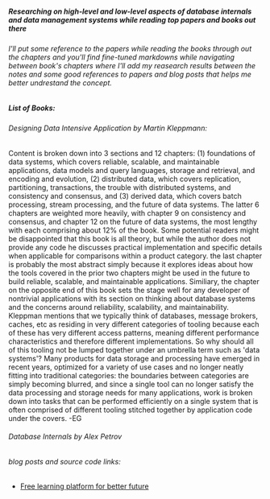 ##### Researching on high-level and low-level aspects of database internals and data management systems while reading top papers and books out there
###### I'll put some reference to the papers while reading the books through out the chapters and you'll find fine-tuned markdowns while navigating between book's chapters where I'll add my reasearch results between the notes and some good references to papers and blog posts that helps me better undrestand the concept.

##### List of Books:

###### Designing Data Intensive Application by Martin Kleppmann:

Content is broken down into 3 sections and 12 chapters: (1) foundations of data systems, which covers reliable, scalable, and maintainable applications, data models and query languages, storage and retrieval, and encoding and evolution, (2) distributed data, which covers replication, partitioning, transactions, the trouble with distributed systems, and consistency and consensus, and (3) derived data, which covers batch processing, stream processing, and the future of data systems. The latter 6 chapters are weighted more heavily, with chapter 9 on consistency and consensus, and chapter 12 on the future of data systems, the most lengthy with each comprising about 12% of the book.
Some potential readers might be disappointed that this book is all theory, but while the author does not provide any code he discusses practical implementation and specific details when applicable for comparisons within a product category. the last chapter is probably the most abstract simply because it explores ideas about how the tools covered in the prior two chapters might be used in the future to build reliable, scalable, and maintainable applications. Similiary, the chapter on the opposite end of this book sets the stage well for any developer of nontrivial applications with its section on thinking about database systems and the concerns around reliability, scalability, and maintainability.
Kleppman mentions that we typically think of databases, message brokers, caches, etc as residing in very different categories of tooling because each of these has very different access patterns, meaning different performance characteristics and therefore different implementations. So why should all of this tooling not be lumped together under an umbrella term such as 'data systems'? Many products for data storage and processing have emerged in recent years, optimized for a variety of use cases and no longer neatly fitting into traditional categories: the boundaries between categories are simply becoming blurred, and since a single tool can no longer satisfy the data processing and storage needs for many applications, work is broken down into tasks that can be performed efficiently on a single system that is often comprised of different tooling stitched together by application code under the covers. -EG



###### Database Internals by Alex Petrov


###### blog posts and source code links:
- [Free learning platform for better future](https://www.javatpoint.com/dbms-tutorial)